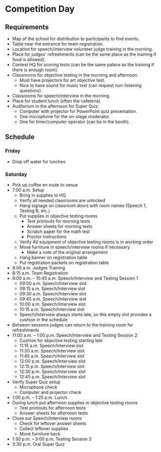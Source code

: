 # Competition Day

## Requirements

* Map of the school for distribution to participants to find events.
* Table near the entrance for team registration.
* Location for speech/interview volunteer judge training in the morning.
* Place for judges' refreshments (can be the same place as the training if food is allowed).
* Contest HQ for scoring tests (can be the same palace as the training if there is enough room).
* Classrooms for objective testing in the morning and afternoon.
  * Must have projectors for art objective test.
  * Nice to have sound for music test (can request non-listening questions).
* Classrooms for speech/interview in the morning.
* Place for student lunch (often the cafeteria).
* Auditorium in the afternoon for Super Quiz.
  * Computer with projector for PowerPoint quiz presentation.
  * One microphone for the on-stage moderator.
  * One for timer/computer operator (can be in the booth).

## Schedule

### Friday

* Drop off water for lunches

### Saturday

* Pick up coffee en route to venue
* 7:00 a.m. Setup
  * Bring in supplies to HQ
  * Verify all needed classrooms are unlocked
  * Hang signage on classroom doors with room names (Speech 1, Testing B, etc.)
  * Put supplies in objective testing rooms
    * Test printouts for morning tests
    * Answer sheets for morning tests
    * Scratch paper for the math test
    * Proctor instructions
  * Verify AV equipment of objective testing rooms is in working order
  * Move furniture in speech/interview rooms if necessary
    * Make a note of the original arrangement
  * Hang banner on registration table
  * Put registration packets on registration table
* 8:00 a.m. Judges Training
* 8:15 a.m. Team Registration
* 9:00 a.m. – 10:45 a.m. Speech/Interview and Testing Session 1
  * 09:00 a.m. Speech/Interview slot
  * 09:15 a.m. Speech/Interview slot
  * 09:30 a.m. Speech/Interview slot
  * 09:45 a.m. Speech/Interview slot
  * 10:00 a.m. Speech/Interview slot
  * 10:15 a.m. Speech/Interview slot
  * Speech/Interview always starts late, so this empty slot provides a cushion in the schedule
* Between sessions judges can return to the training room for refreshments
* 11:00 a.m. – 1:00 p.m. Speech/Interview and Testing Session 2
  * Cushion for objective testing starting late
  * 11:15 a.m. Speech/Interview slot
  * 11:30 a.m. Speech/Interview slot
  * 11:45 a.m. Speech/Interview slot
  * 12:00 p.m. Speech/Interview slot
  * 12:15 p.m. Speech/Interview slot
  * 12:30 p.m. Speech/Interview slot
  * 12:45 p.m. Speech/Interview slot
* Verify Super Quiz setup
  * Microphone check
  * Computer and projector check
* 1:00 p.m. – 1:25 p.m. Lunch
* During lunch put afternoon supplies in objective testing rooms
  * Test printouts for afternoon tests
  * Answer sheets for afternoon tests
* Close out Speech/Interview rooms
  * Check for leftover answer sheets
  * Collect leftover supplies
  * Move furniture back
* 1:30 p.m. – 3:00 p.m. Testing Session 3
* 3:30 p.m. Oral Super Quiz
